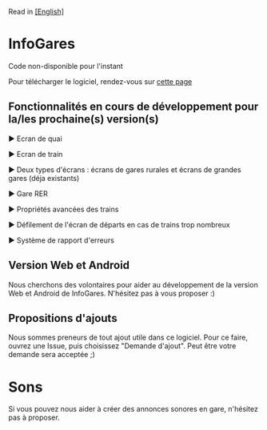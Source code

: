 Read in [[English]](https://github.com/Absolument-Oui/InfoGares/blob/main/README_en.md)

# InfoGares

Code non-disponible pour l'instant

Pour télécharger le logiciel, rendez-vous sur [cette page](https://github.com/Absolument-Oui/InfoGares/releases)

## Fonctionnalités en cours de développement pour la/les prochaine(s) version(s)
 
 ▶️ Ecran de quai
 
 ▶️ Ecran de train
 
 ▶️ Deux types d'écrans : écrans de gares rurales et écrans de grandes gares (déja existants)
 
 ▶️ Gare RER
 
 ▶️ Propriétés avancées des trains
 
 ▶️ Défilement de l'écran de départs en cas de trains trop nombreux
 
 ▶️ Système de rapport d'erreurs
 

## Version Web et Android

Nous cherchons des volontaires pour aider au développement de la version Web et Android de InfoGares. N'hésitez pas à vous proposer :)

## Propositions d'ajouts

Nous sommes preneurs de tout ajout utile dans ce logiciel. Pour ce faire, ouvrez une Issue, puis choisissez "Demande d'ajout". Peut être votre demande sera acceptée ;)

# Sons

Si vous pouvez nous aider à créer des annonces sonores en gare, n'hésitez pas à proposer.
